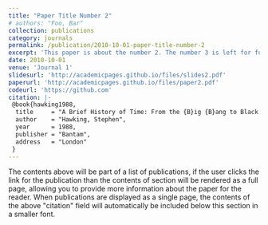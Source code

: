 ```yaml
---
title: "Paper Title Number 2"
# authors: "Foo, Bar"
collection: publications
category: journals
permalink: /publication/2010-10-01-paper-title-number-2
excerpt: 'This paper is about the number 2. The number 3 is left for future work.'
date: 2010-10-01
venue: 'Journal 1'
slidesurl: 'http://academicpages.github.io/files/slides2.pdf'
paperurl: 'http://academicpages.github.io/files/paper2.pdf'
codeurl: 'https://github.com'
citation: |-
 @book{hawking1988,
  title     = "A Brief History of Time: From the {B}ig {B}ang to Black Holes",
  author    = "Hawking, Stephen",
  year      = 1988,
  publisher = "Bantam",
  address   = "London"
 }
---
```


The contents above will be part of a list of publications, if the user clicks the link for the publication than the contents of section will be rendered as a full page, allowing you to provide more information about the paper for the reader. When publications are displayed as a single page, the contents of the above "citation" field will automatically be included below this section in a smaller font.